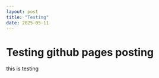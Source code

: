 ```yaml
---
layout: post
title: "Testing"
date: 2025-05-11
---
```

# Testing github pages posting
this is testing